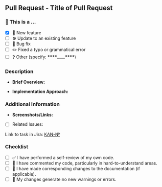 ## Pull Request - Title of Pull Request
<!-- ✍️ Provide a concise and informative title for your pull request -->

### 🤔 This is a ...
<!-- ✅ Choose with an 'x' mark what issue this pull request addresses -->

- [x] 🌟 New feature
- [ ] ⚙️ Update to an existing feature
- [ ] 🐛 Bug fix
- [ ] ✏️ Fixed a typo or grammatical error
- [ ] ❓ Other (specify: **\*\*\*\***\_\_\_\_**\*\*\*\***)

### Description

- **Brief Overview:**
<!-- 📖 Summarize the changes made and the problem or enhancement addressed -->

- **Implementation Approach:**
<!-- 💭 Explain your approach to solving the issue or implementing the feature -->

### Additional Information

- **Screenshots/Links:**
<!-- 📸 Include any relevant screenshots or links to documentation or discussions if necessary -->

- [ ] Related Issues:
<!-- 🔗 Mention any related issues or pull requests if applicable -->

Link to task in Jira: [KAN-№](your-link-here)

### Checklist
<!-- Place an 'x' mark in the brackets for completed tasks -->

- [ ] ✅ I have performed a self-review of my own code.
- [ ] 📝 I have commented my code, particularly in hard-to-understand areas.
- [ ] 🔧 I have made corresponding changes to the documentation (if applicable).
- [ ] 🚫 My changes generate no new warnings or errors.